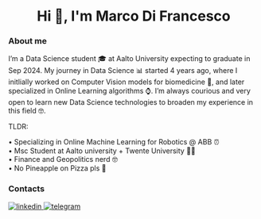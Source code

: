 <h1 align="center">Hi 👋, I'm Marco Di Francesco</h1>

### About me
I’m a Data Science student 🎓 at Aalto University expecting to graduate in Sep 2024. My journey in Data Science 📊 started 4 years ago, where I initlially worked on Computer Vision models for biomedicine 💉, and later specialized in Online Learning algorithms ⌚️. I’m always courious and very open to learn new Data Science technologies to broaden my experience in this field 🤓.

TLDR:

• Specializing in Online Machine Learning for Robotics @ ABB ⏰  
• Msc Student at Aalto university + Twente University 👨‍🎓  
• Finance and Geopolitics nerd 🤓  
• No Pineapple on Pizza pls 🩷  

### Contacts
[
  ![linkedin](https://img.shields.io/badge/LinkedIn-0077B5?style=for-the-badge&logo=linkedin&logoColor=white)
](https://www.linkedin.com/in/marcodifran/)
[
  ![telegram](https://img.shields.io/badge/Telegram-2CA5E0?style=for-the-badge&logo=telegram&logoColor=white)
](https://t.me/marcodifrancesco)
